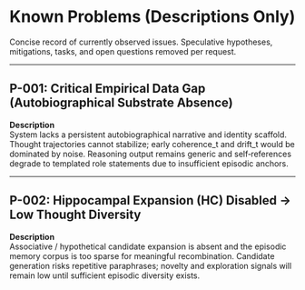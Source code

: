 # Known Problems (Descriptions Only)

Concise record of currently observed issues. Speculative hypotheses, mitigations, tasks, and open questions removed per request.

---
## P-001: Critical Empirical Data Gap (Autobiographical Substrate Absence)
**Description**  
System lacks a persistent autobiographical narrative and identity scaffold. Thought trajectories cannot stabilize; early coherence_t and drift_t would be dominated by noise. Reasoning output remains generic and self‑references degrade to templated role statements due to insufficient episodic anchors.

---
## P-002: Hippocampal Expansion (HC) Disabled → Low Thought Diversity
**Description**  
Associative / hypothetical candidate expansion is absent and the episodic memory corpus is too sparse for meaningful recombination. Candidate generation risks repetitive paraphrases; novelty and exploration signals will remain low until sufficient episodic diversity exists.